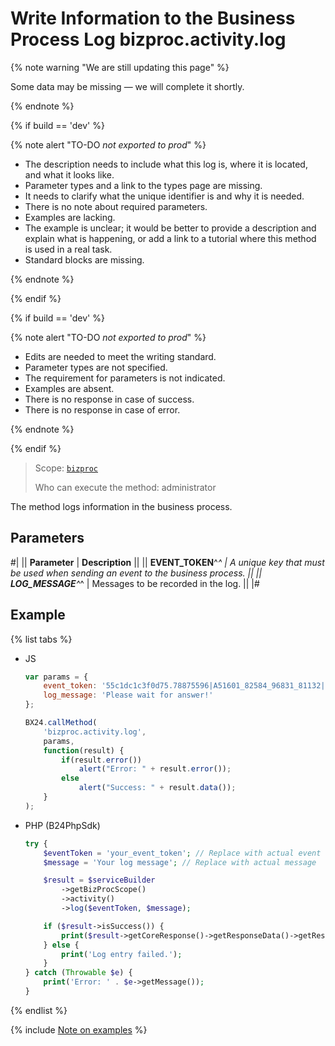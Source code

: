 # Write Information to the Business Process Log bizproc.activity.log

{% note warning "We are still updating this page" %}

Some data may be missing — we will complete it shortly.

{% endnote %}

{% if build == 'dev' %}

{% note alert "TO-DO _not exported to prod_" %}

- The description needs to include what this log is, where it is located, and what it looks like.
- Parameter types and a link to the types page are missing.
- It needs to clarify what the unique identifier is and why it is needed.
- There is no note about required parameters.
- Examples are lacking.
- The example is unclear; it would be better to provide a description and explain what is happening, or add a link to a tutorial where this method is used in a real task.
- Standard blocks are missing.

{% endnote %}

{% endif %}

{% if build == 'dev' %}

{% note alert "TO-DO _not exported to prod_" %}

- Edits are needed to meet the writing standard.
- Parameter types are not specified.
- The requirement for parameters is not indicated.
- Examples are absent.
- There is no response in case of success.
- There is no response in case of error.

{% endnote %}

{% endif %}

> Scope: [`bizproc`](../../scopes/permissions.md)
>
> Who can execute the method: administrator

The method logs information in the business process.

## Parameters

#|
|| **Parameter**    | **Description**  ||
|| **EVENT_TOKEN**^*^ | A unique key that must be used when sending an event to the business process.    ||
|| **LOG_MESSAGE**^*^ | Messages to be recorded in the log. ||
|#

## Example

{% list tabs %}

- JS

    ```javascript
    var params = {
        event_token: '55c1dc1c3f0d75.78875596|A51601_82584_96831_81132|hsyUws1j4XiwqPqN45eH66CcQtEvpUIP.47dd5d888e8e549d2c984713e12a4268e6e87d0208ca1f093ba1075e77f92e90',
        log_message: 'Please wait for answer!'
    };

    BX24.callMethod(
        'bizproc.activity.log',
        params,
        function(result) {
            if(result.error())
                alert("Error: " + result.error());
            else
                alert("Success: " + result.data());
        }
    );
    ```

- PHP (B24PhpSdk)

    ```php
    try {
        $eventToken = 'your_event_token'; // Replace with actual event token
        $message = 'Your log message'; // Replace with actual message

        $result = $serviceBuilder
            ->getBizProcScope()
            ->activity()
            ->log($eventToken, $message);

        if ($result->isSuccess()) {
            print($result->getCoreResponse()->getResponseData()->getResult()[0]);
        } else {
            print('Log entry failed.');
        }
    } catch (Throwable $e) {
        print('Error: ' . $e->getMessage());
    }
    ```

{% endlist %}

{% include [Note on examples](../../../_includes/examples.md) %}